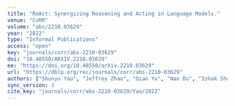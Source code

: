 ```yaml
---
title: "ReAct: Synergizing Reasoning and Acting in Language Models."
venue: "CoRR"
volume: "abs/2210.03629"
year: "2022"
type: "Informal Publications"
access: "open"
key: "journals/corr/abs-2210-03629"
doi: "10.48550/ARXIV.2210.03629"
ee: "https://doi.org/10.48550/arXiv.2210.03629"
url: "https://dblp.org/rec/journals/corr/abs-2210-03629"
authors: ["Shunyu Yao", "Jeffrey Zhao", "Dian Yu", "Nan Du", "Izhak Shafran", "Karthik Narasimhan", "Yuan Cao"]
sync_version: 3
cite_key: "journals/corr/abs-2210-03629/Yao/2022"
---
```

